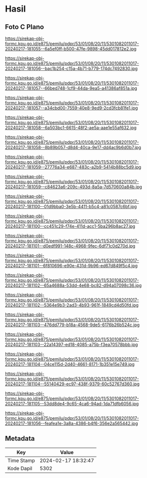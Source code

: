 # Hasil

## Foto C Plano

https://sirekap-obj-formc.kpu.go.id/e875/pemilu/pdpr/53/01/08/20/11/5301082011017-20240217-181055--6a5ef0ff-b500-47fe-9898-45dd017812e2.jpg

https://sirekap-obj-formc.kpu.go.id/e875/pemilu/pdpr/53/01/08/20/11/5301082011017-20240217-181056--bac1b254-c15a-4b71-b779-174dc7492830.jpg

https://sirekap-obj-formc.kpu.go.id/e875/pemilu/pdpr/53/01/08/20/11/5301082011017-20240217-181057--66bed748-1cf9-44da-9ea5-a41386af851a.jpg

https://sirekap-obj-formc.kpu.go.id/e875/pemilu/pdpr/53/01/08/20/11/5301082011017-20240217-181057--a34cbd00-7559-40e8-9ed9-2cd3fcb81fe1.jpg

https://sirekap-obj-formc.kpu.go.id/e875/pemilu/pdpr/53/01/08/20/11/5301082011017-20240217-181058--6a503bc1-6615-48f2-ae5a-aae1e55af632.jpg

https://sirekap-obj-formc.kpu.go.id/e875/pemilu/pdpr/53/01/08/20/11/5301082011017-20240217-181058--8b89b057-d8d4-40ca-9e17-dd4ac9b6d0b7.jpg

https://sirekap-obj-formc.kpu.go.id/e875/pemilu/pdpr/53/01/08/20/11/5301082011017-20240217-181059--27776a34-e687-483c-a2b9-5414b88bc5d9.jpg

https://sirekap-obj-formc.kpu.go.id/e875/pemilu/pdpr/53/01/08/20/11/5301082011017-20240217-181059--c84623a6-209c-493d-8a5a-7d570600a84b.jpg

https://sirekap-obj-formc.kpu.go.id/e875/pemilu/pdpr/53/01/08/20/11/5301082011017-20240217-181100--01d9bba0-3e5b-4411-b5c4-a81c0587c6bf.jpg

https://sirekap-obj-formc.kpu.go.id/e875/pemilu/pdpr/53/01/08/20/11/5301082011017-20240217-181100--cc451c29-f74e-411d-acc1-5ba296b8ac27.jpg

https://sirekap-obj-formc.kpu.go.id/e875/pemilu/pdpr/53/01/08/20/11/5301082011017-20240217-181101--d0edf991-148c-4968-9fec-6df71c0d270d.jpg

https://sirekap-obj-formc.kpu.go.id/e875/pemilu/pdpr/53/01/08/20/11/5301082011017-20240217-181101--6f810696-e90e-431d-9b96-ed67d849f5c4.jpg

https://sirekap-obj-formc.kpu.go.id/e875/pemilu/pdpr/53/01/08/20/11/5301082011017-20240217-181102--65a4688a-53dd-4e68-bc82-d94a07098c36.jpg

https://sirekap-obj-formc.kpu.go.id/e875/pemilu/pdpr/53/01/08/20/11/5301082011017-20240217-181102--5364e9b3-2ad3-4b93-961f-1849cd4d50fd.jpg

https://sirekap-obj-formc.kpu.go.id/e875/pemilu/pdpr/53/01/08/20/11/5301082011017-20240217-181103--476dd779-b18a-4568-9de5-6176b26b524c.jpg

https://sirekap-obj-formc.kpu.go.id/e875/pemilu/pdpr/53/01/08/20/11/5301082011017-20240217-181103--22a14397-ed18-4085-a75b-f3ea70578bbb.jpg

https://sirekap-obj-formc.kpu.go.id/e875/pemilu/pdpr/53/01/08/20/11/5301082011017-20240217-181104--04ce115d-2d40-4661-8171-1b351e15e749.jpg

https://sirekap-obj-formc.kpu.go.id/e875/pemilu/pdpr/53/01/08/20/11/5301082011017-20240217-181104--55140429-ec97-438f-9379-60c52767d360.jpg

https://sirekap-obj-formc.kpu.go.id/e875/pemilu/pdpr/53/01/08/20/11/5301082011017-20240217-181105--53dd8de4-9c65-4ca6-94ad-1da71dfb6056.jpg

https://sirekap-obj-formc.kpu.go.id/e875/pemilu/pdpr/53/01/08/20/11/5301082011017-20240217-181056--feafea1e-3a8a-4386-b4f6-356e2a565442.jpg


## Metadata

| Key        | Value               |
| ---------- | ------------------- |
| Time Stamp | 2024-02-17 18:32:47 |
| Kode Dapil | 5302                |



